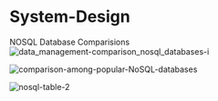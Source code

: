 # System-Design
NOSQL Database Comparisions
![data_management-comparison_nosql_databases-i](https://user-images.githubusercontent.com/38599335/107765576-1f9f1100-6d58-11eb-9f59-22f73d8f378e.png)

![comparison-among-popular-NoSQL-databases](https://user-images.githubusercontent.com/38599335/107765584-229a0180-6d58-11eb-9032-e2ab2d7a555a.png)

![nosql-table-2](https://user-images.githubusercontent.com/38599335/107765587-23cb2e80-6d58-11eb-80f2-4c71c47e197c.jpg)
